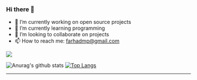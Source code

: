 ### Hi there 👋

- 🔭 I’m currently working on open source projects
- 🌱 I’m currently learning programming
- 👯 I’m looking to collaborate on projects
- 📫 How to reach me: farhadmp@gmail.com

![](https://komarev.com/ghpvc/?username=farhadmpr)

![Anurag's github stats](https://github-readme-stats.vercel.app/api?username=farhadmpr&show_icons=true)
[![Top Langs](https://github-readme-stats.vercel.app/api/top-langs/?username=farhadmpr)](https://github.com/farhadmpr/github-readme-stats)

<hr>
